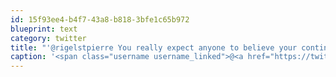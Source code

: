 ```yaml
---
id: 15f93ee4-b4f7-43a8-b818-3bfe1c65b972
blueprint: text
category: twitter
title: "'@rigelstpierre You really expect anyone to believe your continuous lies that you are just about to give them the money you owe? @MapleBrain"
caption: '<span class="username username_linked">@<a href="https://twitter.com/rigelstpierre" title="Rigel St. Pierre">rigelstpierre</a></span> You really expect anyone to believe your continuous lies that you are just about to give them the money you owe? <span class="username username_linked">@<a href="https://twitter.com/MapleBrain" title="Andy">MapleBrain</a></span>'
---
```

